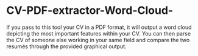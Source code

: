 # CV-PDF-extractor-Word-Cloud-
If you pass to this tool your CV in a PDF format, it will output a word cloud depicting the most important features within your CV. You can then parse the CV of someone else working in your same field and compare the two resumés through the provided graphical output.
